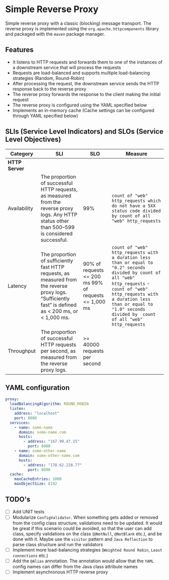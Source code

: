# Simple Reverse Proxy

Simple reverse proxy with a classic (blocking) message transport. The reverse proxy is implemented using the `org.apache.httpcomponents` library and packaged with the `maven` package manager.

## Features
- It listens to HTTP requests and forwards them to one of the instances of a downstream service that will process the requests
- Requests are load-balanced and supports multiple load-balancing strategies (Random, Round-Robin)
- After processing the request, the downstream service sends the HTTP response back to the reverse proxy
- The reverse proxy forwards the response to the client making the initial request
- The reverse proxy is configured using the YAML specified below
- Implements an in-memory cache (Cache settings can be configured through YAML specified below)

## SLIs (Service Level Indicators) and SLOs (Service Level Objectives)

| **Category**    | **SLI**                                                                                                                                                | **SLO**                                               | **Measure**                                                                                                                                                                                                                                                         |
|-----------------|--------------------------------------------------------------------------------------------------------------------------------------------------------|-------------------------------------------------------|---------------------------------------------------------------------------------------------------------------------------------------------------------------------------------------------------------------------------------------------------------------------|
| **HTTP Server** |                                                                                                                                                        |                                                       |                                                                                                                                                                                                                                                                     |
| Availability    | The proportion of successful HTTP requests, as measured from the reverse proxy logs. Any HTTP status other than 500–599 is considered successful.      | 99%                                                   | `count of "web" http_requests which do not have a 5XX status code divided by count of all "web" http_requests`                                                                                                                                                      |
| Latency         | The proportion of sufficiently fast HTTP requests, as measured from the reverse proxy logs. “Sufficiently fast” is defined as < 200 ms, or < 1,000 ms. | 90% of requests <= 200 ms 99% of requests <= 1,000 ms | `count of "web" http_requests with a duration less than or equal to "0.2" seconds divided by count of all "web" http_requests` - `count of "web" http_requests with  a duration less than or equal to  "1.0" seconds  divided by  count of all "web" http_requests` |
| Throughput      | The proportion of successful HTTP requests per second, as measured from the reverse proxy logs.                                                        | >= 40000 requests per second                          |                                                                                                                                                                                                                                                                     |

## YAML configuration
```YAML
proxy:
  loadBalancingAlgorithm: ROUND_ROBIN
  listen:
    address: "localhost"
    port: 8080
  services:
    - name: some-name
      domain: some-name.com
      hosts:
        - address: "167.99.47.15"
          port: 8000
    - name: some-other-name
      domain: some-other-name.com
      hosts:
        - address: "178.62.228.77"
          port: 8090
  cache:
    maxCacheEntries: 1000
    maxObjectSize: 8192
```

## TODO's
- [ ] Add UNIT tests
- [ ] Modularize `ConfigValidator`. When something gets added or removed from the config class structure, validations need to be updated. It would be great if this scenario could be avoided, so that the user can add class, specify validations on the class (`@NotNull`, `@NotBlank` etc.), and be done with it. Maybe use the `visitor` pattern and `Java Reflection` to parse class structure and run the validators
- [ ] Implement more load-balancing strategies (`Weighted Round Robin`, `Least connections` etc.)
- [ ] Add the `@Alias` annotation. The annotation would allow that the `YAML` config names can differ from the Java class attribute names
- [ ] Implement asynchronous HTTP reverse proxy
